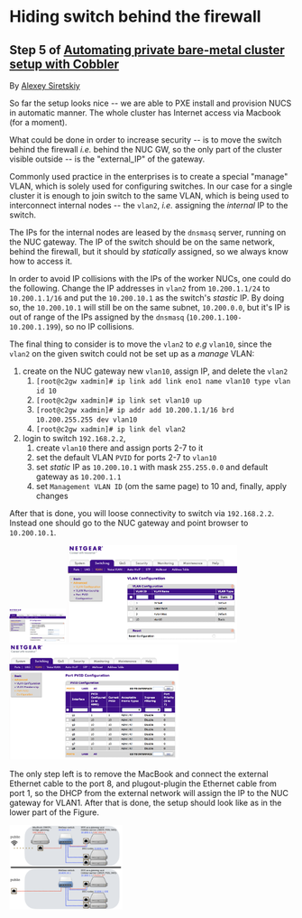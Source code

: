 Hiding switch behind the firewall
================================

## Step 5 of [Automating private bare-metal cluster setup with Cobbler](README.md)

By [Alexey Siretskiy](https://www.linkedin.com/in/alexey-siretskiy-254992a7/)


So far the setup looks nice -- we are able to PXE install and provision NUCS in  automatic manner. The whole cluster has Internet access via Macbook (for a moment).


What could be done in order to increase security -- is to move the switch behind the firewall *i.e.* behind the  NUC GW, so the only part of the cluster visible outside -- is the "external_IP" of the gateway.

Commonly used practice in the enterprises is to create a special "manage" VLAN, which is solely used for configuring switches. In our case for a single cluster it is enough to join switch to the same VLAN, which is being used to interconnect internal nodes -- the `vlan2`, *i.e.* assigning the *internal* IP to the switch.



 The IPs for the internal nodes are leased by the `dnsmasq` server, running on the NUC gateway. The IP of the switch should be on the same network, behind the firewall, but it should by *statically* assigned, so we always know how to access it.

 In order to avoid IP collisions with the IPs of the worker NUCs, one could do the following. Change the IP addresses  in `vlan2` from `10.200.1.1/24` to `10.200.1.1/16` and put the `10.200.10.1` as the switch's *stastic* IP. By doing so, the `10.200.10.1` will still be on the same subnet, `10.200.0.0`, but it's IP is out of range of the IPs assigned by the `dnsmasq` (`10.200.1.100-10.200.1.199`), so no IP collisions.


The final thing to consider is to move the `vlan2` to *e.g* `vlan10`, since the `vlan2` on the given switch could not be set up as a *manage* VLAN:

1. create on the NUC gateway new `vlan10`, assign IP, and delete the `vlan2`
     1.  `[root@c2gw xadmin]# ip link add link eno1 name vlan10 type vlan  id 10`
    1. `[root@c2gw xadmin]# ip link set vlan10 up`
    1. `[root@c2gw xadmin]# ip addr add 10.200.1.1/16 brd 10.200.255.255 dev vlan10`
    1. `[root@c2gw xadmin]# ip link del vlan2`
1. login to switch `192.168.2.2`,
    1. create `vlan10` there and  assign ports 2-7 to it
    1. set the default VLAN `PVID` for ports 2-7 to `vlan10`
    1. set *static* IP as `10.200.10.1` with mask `255.255.0.0` and default gateway as `10.200.1.1`
    1. set `Management VLAN ID`  (om the same page) to 10 and, finally, apply changes

After that is done, you will loose connectivity to switch via `192.168.2.2`. Instead one should go to the NUC gateway and point browser to `10.200.10.1`.



<img src="pics/switch_new_IP.png" alt="switch, IP behind the firewall setup" style="width:100px;"/>

<img src="pics/switch_new_vlan.png" alt="switch, new IP behind the firewall setup" style="width: 300px;"/>

<img src="pics/switch_new_PVID.png" alt="default vlan for ports 2-7 setup" style="width: 300px;"/>



The only step left is to remove the MacBook and connect the external Ethernet cable to the port 8, and plugout-plugin the Ethernet cable from port 1, so the DHCP from the external network will assign the IP to the NUC gateway for VLAN1.
After that is done, the setup should look like as in the lower part of the Figure.

<img src="pics/switch_behind_firewall.png" alt="Network setup" style="width: 200px;"/>
